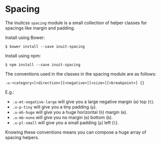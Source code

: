 # Spacing

The inuitcss `spacing` module is a small collection of helper classes for
spacings like margin and padding.

Install using Bower:

    $ bower install --save inuit-spacing

Install using npm:

    $ npm install --save inuit-spacing


The conventions used in the classes in the spacing module are as follows:

    .u-<category>[<direction>][<negative>][<size>][<breakpoint>] {}

E.g.:

* `.u-mt-negative-large` will give you a large negative margin (`m`) top (`t`).
* `.u-p-tiny` will give you a tiny padding (`p`).
* `.u-mh-huge` will give you a huge horizontal (`h`) margin (`m`).
* `.u-mb-none` will give you no margin (`m`) bottom (`b`).
* `.u-pl-small` will give you a small padding (`p`) left (`l`).

Knowing these conventions means you can compose a huge array of spacing helpers.
